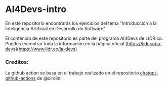 # AI4Devs-intro

En este repositorio encontrarás los ejercicios del tema "Introducción a la Inteligencia Artificial en Desarrollo de Software"

El contenido de este repositorio es parte del programa AI4Devs de LIDR.co. Puedes encontrar toda la información en la página oficial [https://lidr.co/ia-devs](https://www.lidr.co/ia-devs)

### Creditos:
La github action se basa en el trabajo realizado en el repositorio [chatgpt-github-actions](https://github.com/cirolini/chatgpt-github-actions) de @cirolini. 

